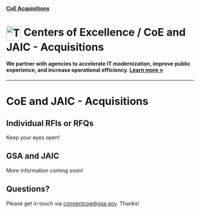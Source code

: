 #### [CoE Acquisitions](https://github.com/GSA/coe-acquisitions)

<h1><img src="https://coe.gsa.gov/img/coe-logomark.svg" width="40px" align="top" alt="The Centers of Excellence Logo"> Centers of Excellence / CoE and JAIC - Acquisitions</h1>

#### We partner with agencies to accelerate IT modernization, improve public experience, and increase operational efficiency. [Learn more »](https://coe.gsa.gov/about/)

---

# CoE and JAIC - Acquisitions

## Individual RFIs or RFQs

Keep your eyes open!

## GSA and JAIC

More information coming soon!

## Questions?

Please get in touch via connectcoe@gsa.gov. Thanks!
